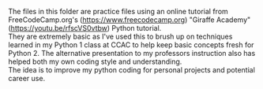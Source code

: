 The files in this folder are practice files using an online tutorial from 
FreeCodeCamp.org's (https://www.freecodecamp.org) "Giraffe Academy" (https://youtu.be/rfscVS0vtbw) Python tutorial.  
They are extremely basic as I've used this to brush up on techniques learned in my Python 1 class at CCAC to help keep basic concepts fresh for Python 2. The alternative presentation to my professors instruction also has helped both my own coding style and understanding.  
The idea is to improve my python coding for personal projects and potential career use.